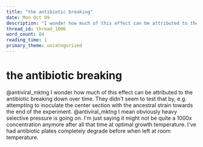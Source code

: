 ```yaml
---
title: "the antibiotic breaking"
date: Mon Oct 09
description: "I wonder how much of this effect can be attributed to the antibiotic breaking down over time."
thread_id: thread_1006
word_count: 84
reading_time: 1
primary_theme: uncategorized
---
```


# the antibiotic breaking

@antiviral_mktng I wonder how much of this effect can be attributed to the antibiotic breaking down over time. They didn't seem to test that by, e.g. attempting to inoculate the center section with the ancestral strain towards the end of the experiment. @antiviral_mktng I mean obviously heavy selective pressure is going on. I'm just saying it might not be quite a 1000x concentration anymore after all that time at optimal growth temperature. I've had antibiotic plates completely degrade before when left at room temperature.
